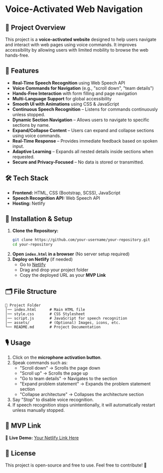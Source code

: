 # Voice-Activated Web Navigation

## 🚀 Project Overview

This project is a **voice-activated website** designed to help users navigate and interact with web pages using voice commands. It improves accessibility by allowing users with limited mobility to browse the web hands-free.

## 🎯 Features

- **Real-Time Speech Recognition** using Web Speech API
- **Voice Commands for Navigation** (e.g., "scroll down", "team details")
- **Hands-Free Interaction** with form filling and page navigation
- **Multi-Language Support** for global accessibility
- **Smooth UI with Animations** using CSS & JavaScript
- **Continuous Speech Recognition** – Listens for commands continuously unless stopped.
- **Dynamic Section Navigation** – Allows users to navigate to specific sections by name.
- **Expand/Collapse Content** – Users can expand and collapse sections using voice commands.
- **Real-Time Response** – Provides immediate feedback based on spoken input.
- **Adaptive Learning** – Expands all nested details inside sections when requested.
- **Secure and Privacy-Focused** – No data is stored or transmitted.

## 🛠️ Tech Stack

- **Frontend:** HTML, CSS (Bootstrap, SCSS), JavaScript
- **Speech Recognition API:** Web Speech API
- **Hosting:** Netlify

## 📌 Installation & Setup

1. **Clone the Repository:**
   ```bash
   git clone https://github.com/your-username/your-repository.git
   cd your-repository
   ```
2. **Open `index.html` in a browser** (No server setup required)
3. **Deploy on Netlify** (if needed)
   - Go to [Netlify](https://www.netlify.com/)
   - Drag and drop your project folder
   - Copy the deployed URL as your **MVP Link**

## 🗂️ File Structure

```
📂 Project Folder
│── index.html      # Main HTML file
│── style.css       # CSS Stylesheet
│── script.js       # JavaScript for speech recognition
│── assets/         # (Optional) Images, icons, etc.
└── README.md       # Project Documentation
```

## 🎙️ Usage

1. Click on the **microphone activation button**.
2. Speak commands such as:
   - "Scroll down" → Scrolls the page down
   - "Scroll up" → Scrolls the page up
   - "Go to team details" → Navigates to the section
   - "Expand problem statement" → Expands the problem statement section
   - "Collapse architecture" → Collapses the architecture section
3. Say "Stop" to disable voice recognition.
4. If speech recognition stops unintentionally, it will automatically restart unless manually stopped.

## 📍 MVP Link

🚀 **Live Demo:** [Your Netlify Link Here](https://yourproject.netlify.app/)

## 📜 License

This project is open-source and free to use. Feel free to contribute! 🎉

